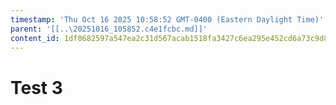 ```yaml
---
timestamp: 'Thu Oct 16 2025 10:58:52 GMT-0400 (Eastern Daylight Time)'
parent: '[[..\20251016_105852.c4e1fcbc.md]]'
content_id: 1df0682597a547ea2c31d567acab1518fa3427c6ea295e452cd6a73c9d8b0b25
---
```


# Test 3
